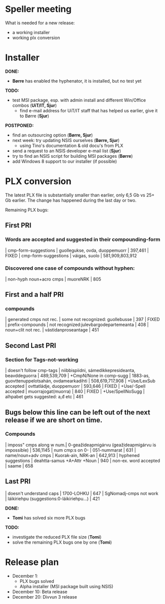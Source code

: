 # Speller meeting

What is needed for a new release:
* a working installer
* working plx conversion

# Installer

**DONE:**
* **Børre** has enabled the hyphenator, it is installed, but no test yet

**TODO:**
* test MSI package, esp. with admin install and different Win/Office combos
  (**UiT/IT, Sjur**)
    - find e-mail address for UiT/IT staff that has helped us earlier, give it to
   Børre (**Sjur**)

**POSTPONED:**
* find an outsourcing option (**Børre, Sjur**)
* next week: try updating NSIS ourselves (**Børre, Sjur**)
    - using Tino's documentation & old docu's from PLX
* send a request to an NSIS developer e-mail list (**Sjur**)
* try to find an NSIS script for building MSI packages (**Børre**)
* add Windows 8 support to our installer (if possible)

# PLX conversion

The latest PLX file is substantially smaller than earlier, only 6,5 Gb vs 25+ Gb earlier.
The change has happened during the last day or two.

Remaining PLX bugs:

## First PRI

### Words are accepted and suggested in their compounding-form
|  cmp-form-suggestions	  |	guollegukse, ovda, duoppemuorr          | 397,461         | FIXED
|  cmp-form-suggestions	  |	váigas, suolo                           | 581,909,803,912

### Discovered one case of compounds without hyphen:
|  non-hyph noun+acro cmps | muoreNRK | 805

## First and a half PRI

### compounds
|  generated cmps not rec. | some not recognized: guollebusse        | 397             | FIXED
|  prefix-compounds        | not recognized:julevbargodepartemeanta  | 408
|  noun+clit not rec.      | vástidanproseantage                     | 451

## Second Last PRI

### Section for Tags-not-working
|  doesn't follow cmp-tags | niibbispiidni, sámedikkepresideanta, beavddeguorra | 489,539,709
|  +CmpN/None in comp-sugg | 1883-as, guovttenuppelotsahán, ovdamearkadihti	   | 508,619,717,908
|  +Use/LexSub accepted	  | ovttatládje, duoppemuorr						   | 593,646    | FIXED
|  +Use/-Spell accepted	  | muorrajogat(muorra)								   | 840        | FIXED
|  +Use/SpellNoSugg        | alhpabet gets suggested: a,đ etc                   | 461

Bugs below this line can be left out of the next release if we are short on time.
----

### Compounds
|  imposs" cmps along w num.| 0-geažideapmigárvu (geažideapmigárvu is impossible) | 536,1145
|  num cmp:s on 0-          | 051-nummarat										 | 631
|  name/noun+adv cmps	   | Kuorak-ain, NRK-an									 | 642,913
|  hyphened suggestions	   | deahtta-samus +A+Attr +Noun						 | 940
|  non-ex. word accepted    | saame    											 | 658

## Last PRI
|  doesn't understand caps   | 1700-LOHKU                                         | 647
|  SgNomadj-cmps not work    | láikiriehpu	(suggestions:0-láikiriehpu...)       | 421

**DONE:**
* **Tomi** has solved six more PLX bugs

**TODO:**
* investigate the reduced PLX file size (**Tomi**)
* solve the remaining PLX bugs one by one (**Tomi**)

# Release plan

* December 1:
    - PLX bugs solved
    - Alpha installer (MSI package built using NSIS)
* December 10: Beta release
* December 20: Divvun 3 release
